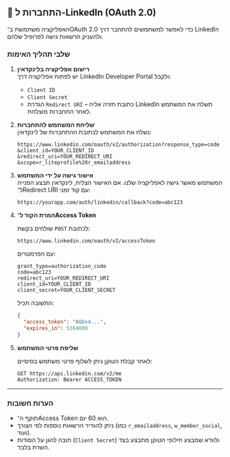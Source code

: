 ## 🔗 התחברות ל-LinkedIn (OAuth 2.0)

האפליקציה משתמשת ב־OAuth 2.0 כדי לאפשר למשתמשים להתחבר דרך LinkedIn ולהעניק הרשאות גישה לפרופיל שלהם.

### שלבי תהליך האימות

1. **רישום אפליקציה בלינקדאין**  
   יש לפתוח אפליקציה דרך LinkedIn Developer Portal ולקבל:
   - `Client ID`
   - `Client Secret`
   - הגדרת `Redirect URI` – כתובת חזרה אליה LinkedIn תשלח את המשתמש לאחר התחברות מוצלחת.

2. **שליחת המשתמש להתחברות**  
   נשלח את המשתמש לכתובת ההתחברות של לינקדאין:

   ```
   https://www.linkedin.com/oauth/v2/authorization?response_type=code
   &client_id=YOUR_CLIENT_ID
   &redirect_uri=YOUR_REDIRECT_URI
   &scope=r_liteprofile%20r_emailaddress
   ```

3. **אישור גישה על ידי המשתמש**  
   המשתמש מאשר גישה לאפליקציה שלנו. אם האישור הצליח, לינקדאין תבצע הפנייה ל־Redirect URI עם קוד זמני:

   ```
   https://yourapp.com/auth/linkedin/callback?code=abc123
   ```

4. **המרת הקוד ל־Access Token**

   שולחים בקשת `POST` לכתובת:

   ```
   https://www.linkedin.com/oauth/v2/accessToken
   ```

   עם הפרמטרים:

   ```x-www-form-urlencoded
   grant_type=authorization_code
   code=abc123
   redirect_uri=YOUR_REDIRECT_URI
   client_id=YOUR_CLIENT_ID
   client_secret=YOUR_CLIENT_SECRET
   ```

   התשובה תכיל:

   ```json
   {
     "access_token": "AQUx4...",
     "expires_in": 5184000
   }
   ```

5. **שליפת פרטי המשתמש**

   לאחר קבלת הטוקן ניתן לשלוף פרטי משתמש בסיסיים:

   ```http
   GET https://api.linkedin.com/v2/me
   Authorization: Bearer ACCESS_TOKEN
   ```

---

### הערות חשובות

- תוקף ה־Access Token הוא 60 יום.
- ניתן להגדיר הרשאות נוספות לפי הצורך (כמו `r_emailaddress`, `w_member_social`, ועוד).
- חובה להגן על הסודות (`Client Secret`) ולוודא שמבצע חילופי הטוקן מתבצע בצד השרת בלבד.
